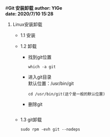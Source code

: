 #**Git 安装卸载**
**author: YIGe**  
**date: 2020/7/10 15:28**  

1. Linux安装卸载  
    + 1.1 安装  
    
    + 1.2 卸载  
        * 找到git位置  
            ```shell script
            which -a git
            ```
        * 进入git目录  
            默认位置：/usr/bin/git  
            ```shell script
            cd /usr/bin/git(这个是一般的默认位置)
            ```
        * 删除git  
            ```shell script
            
            ```
          
    + 1.3 git卸载
        ```shell script
        sudo rpm -evh git --nodeps
        ```